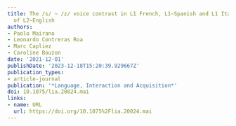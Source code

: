 ```yaml
---
title: The /s/ ~ /z/ voice contrast in L1 French, L1~Spanish and L1 Italian learners
  of L2~English
authors:
- Paolo Mairano
- Leonardo Contreras Roa
- Marc Capliez
- Caroline Bouzon
date: '2021-12-01'
publishDate: '2023-12-18T15:20:39.929667Z'
publication_types:
- article-journal
publication: '*Language, Interaction and Acquisition*'
doi: 10.1075/lia.20024.mai
links:
- name: URL
  url: https://doi.org/10.1075%2Flia.20024.mai
---
```

